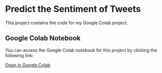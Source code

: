 # Predict the Sentiment of Tweets

This project contains the code for my Google Colab project.

## Google Colab Notebook

You can access the Google Colab notebook for this project by clicking the following link:

[Open in Google Colab](https://colab.research.google.com/drive/1mDRTgyZb_D-8w2mULYR9qVbNLWgWvxjJ?usp=sharing)
